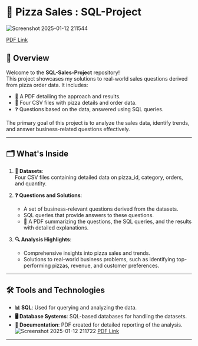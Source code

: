 # 🍕 Pizza Sales : SQL-Project

![Screenshot 2025-01-12 211544](https://github.com/user-attachments/assets/63504e30-8a30-4708-83c2-b1690fc61fa1)

[PDF Link](https://github.com/Jayantaxnath/SQL-Sales-Project/blob/main/SQL%20Project%20Pizza%20Sales.pdf)
## 📖 Overview
Welcome to the **SQL-Sales-Project** repository!  
This project showcases my solutions to real-world sales questions derived from pizza order data. It includes:  
- 📄 A PDF detailing the approach and results.  
- 📂 Four CSV files with pizza details and order data.  
- ❓ Questions based on the data, answered using SQL queries.  

The primary goal of this project is to analyze the sales data, identify trends, and answer business-related questions effectively.

---

## 🗂️ What's Inside
1. **📂 Datasets**:  
   Four CSV files containing detailed data on pizza_id, category, orders, and quantity.

2. **❓ Questions and Solutions**:  
   - A set of business-relevant questions derived from the datasets.  
   - SQL queries that provide answers to these questions.  
   - 📄 A PDF summarizing the questions, the SQL queries, and the results with detailed explanations.

3. **🔍 Analysis Highlights**:  
   - Comprehensive insights into pizza sales and trends.  
   - Solutions to real-world business problems, such as identifying top-performing pizzas, revenue, and customer preferences.

---

## 🛠️ Tools and Technologies
- **📊 SQL**: Used for querying and analyzing the data.  
- **🖥️ Database Systems**: SQL-based databases for handling the datasets.  
- **📄 Documentation**: PDF created for detailed reporting of the analysis.
![Screenshot 2025-01-12 211722](https://github.com/user-attachments/assets/417a7ea4-336c-481b-b31c-1c65ec5ab953)
[PDF Link](https://github.com/Jayantaxnath/SQL-Sales-Project/blob/main/SQL%20Project%20Pizza%20Sales.pdf)
---
